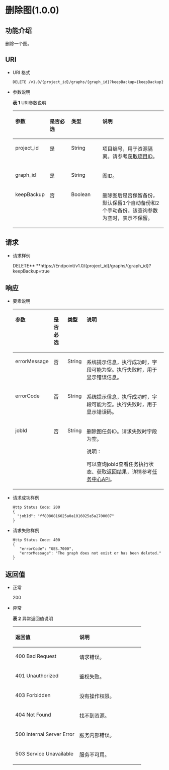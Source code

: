 # 删除图\(1.0.0\)<a name="ges_03_0021"></a>

## 功能介绍<a name="section53957349"></a>

删除一个图。

## URI<a name="section15854097"></a>

-   URI 格式

    ```
    DELETE /v1.0/{project_id}/graphs/{graph_id}?keepBackup={keepBackup}
    ```

-   参数说明

    **表 1**  URI参数说明

    <a name="table16026679171120"></a>
    <table><thead align="left"><tr id="row25415660171120"><th class="cellrowborder" valign="top" width="13.750000000000002%" id="mcps1.2.5.1.1"><p id="p14047189171129"><a name="p14047189171129"></a><a name="p14047189171129"></a>参数</p>
    </th>
    <th class="cellrowborder" valign="top" width="15.809999999999999%" id="mcps1.2.5.1.2"><p id="p64080496171129"><a name="p64080496171129"></a><a name="p64080496171129"></a>是否必选</p>
    </th>
    <th class="cellrowborder" valign="top" width="21.560000000000002%" id="mcps1.2.5.1.3"><p id="p23137692171129"><a name="p23137692171129"></a><a name="p23137692171129"></a>类型</p>
    </th>
    <th class="cellrowborder" valign="top" width="48.88%" id="mcps1.2.5.1.4"><p id="p62213760171129"><a name="p62213760171129"></a><a name="p62213760171129"></a>说明</p>
    </th>
    </tr>
    </thead>
    <tbody><tr id="row46582709171120"><td class="cellrowborder" valign="top" width="13.750000000000002%" headers="mcps1.2.5.1.1 "><p id="p28374163171129"><a name="p28374163171129"></a><a name="p28374163171129"></a>project_id</p>
    </td>
    <td class="cellrowborder" valign="top" width="15.809999999999999%" headers="mcps1.2.5.1.2 "><p id="p16605841171129"><a name="p16605841171129"></a><a name="p16605841171129"></a>是</p>
    </td>
    <td class="cellrowborder" valign="top" width="21.560000000000002%" headers="mcps1.2.5.1.3 "><p id="p2895847171129"><a name="p2895847171129"></a><a name="p2895847171129"></a>String</p>
    </td>
    <td class="cellrowborder" valign="top" width="48.88%" headers="mcps1.2.5.1.4 "><p id="p33237054171129"><a name="p33237054171129"></a><a name="p33237054171129"></a>项目编号，用于资源隔离。请参考<a href="获取项目ID.md">获取项目ID</a>。</p>
    </td>
    </tr>
    <tr id="row11834019171120"><td class="cellrowborder" valign="top" width="13.750000000000002%" headers="mcps1.2.5.1.1 "><p id="p3512748171129"><a name="p3512748171129"></a><a name="p3512748171129"></a>graph_id</p>
    </td>
    <td class="cellrowborder" valign="top" width="15.809999999999999%" headers="mcps1.2.5.1.2 "><p id="p16097147171129"><a name="p16097147171129"></a><a name="p16097147171129"></a>是</p>
    </td>
    <td class="cellrowborder" valign="top" width="21.560000000000002%" headers="mcps1.2.5.1.3 "><p id="p28800519171129"><a name="p28800519171129"></a><a name="p28800519171129"></a>String</p>
    </td>
    <td class="cellrowborder" valign="top" width="48.88%" headers="mcps1.2.5.1.4 "><p id="p51140663171129"><a name="p51140663171129"></a><a name="p51140663171129"></a>图ID。</p>
    </td>
    </tr>
    <tr id="row12349111116519"><td class="cellrowborder" valign="top" width="13.750000000000002%" headers="mcps1.2.5.1.1 "><p id="p1734921145112"><a name="p1734921145112"></a><a name="p1734921145112"></a>keepBackup</p>
    </td>
    <td class="cellrowborder" valign="top" width="15.809999999999999%" headers="mcps1.2.5.1.2 "><p id="p1734918118516"><a name="p1734918118516"></a><a name="p1734918118516"></a>否</p>
    </td>
    <td class="cellrowborder" valign="top" width="21.560000000000002%" headers="mcps1.2.5.1.3 "><p id="p1234931118511"><a name="p1234931118511"></a><a name="p1234931118511"></a>Boolean</p>
    </td>
    <td class="cellrowborder" valign="top" width="48.88%" headers="mcps1.2.5.1.4 "><p id="p11349171125114"><a name="p11349171125114"></a><a name="p11349171125114"></a>删除图后是否保留备份，默认保留1个自动备份和2个手动备份。该查询参数为空时，表示不保留。</p>
    </td>
    </tr>
    </tbody>
    </table>


## 请求<a name="section8469150"></a>

-   请求样例

    DELETE** **https://Endpoint/v1.0/\{project\_id\}/graphs/\{graph\_id\}?keepBackup=true


## 响应<a name="section9113494"></a>

-   要素说明

    <a name="table16560833"></a>
    <table><thead align="left"><tr id="row17925982"><th class="cellrowborder" valign="top" width="15%" id="mcps1.1.5.1.1"><p id="p42718451"><a name="p42718451"></a><a name="p42718451"></a>参数</p>
    </th>
    <th class="cellrowborder" valign="top" width="10%" id="mcps1.1.5.1.2"><p id="p37642492"><a name="p37642492"></a><a name="p37642492"></a>是否必选</p>
    </th>
    <th class="cellrowborder" valign="top" width="9%" id="mcps1.1.5.1.3"><p id="p29143010"><a name="p29143010"></a><a name="p29143010"></a>类型</p>
    </th>
    <th class="cellrowborder" valign="top" width="66%" id="mcps1.1.5.1.4"><p id="p11773580"><a name="p11773580"></a><a name="p11773580"></a>说明</p>
    </th>
    </tr>
    </thead>
    <tbody><tr id="row14135906"><td class="cellrowborder" valign="top" width="15%" headers="mcps1.1.5.1.1 "><p id="p4157774"><a name="p4157774"></a><a name="p4157774"></a>errorMessage</p>
    </td>
    <td class="cellrowborder" valign="top" width="10%" headers="mcps1.1.5.1.2 "><p id="p1235381"><a name="p1235381"></a><a name="p1235381"></a>否</p>
    </td>
    <td class="cellrowborder" valign="top" width="9%" headers="mcps1.1.5.1.3 "><p id="p32957057"><a name="p32957057"></a><a name="p32957057"></a>String</p>
    </td>
    <td class="cellrowborder" valign="top" width="66%" headers="mcps1.1.5.1.4 "><p id="p52275994"><a name="p52275994"></a><a name="p52275994"></a>系统提示信息，执行成功时，字段可能为空。执行失败时，用于显示错误信息。</p>
    </td>
    </tr>
    <tr id="row721903"><td class="cellrowborder" valign="top" width="15%" headers="mcps1.1.5.1.1 "><p id="p58474149"><a name="p58474149"></a><a name="p58474149"></a>errorCode</p>
    </td>
    <td class="cellrowborder" valign="top" width="10%" headers="mcps1.1.5.1.2 "><p id="p38785628"><a name="p38785628"></a><a name="p38785628"></a>否</p>
    </td>
    <td class="cellrowborder" valign="top" width="9%" headers="mcps1.1.5.1.3 "><p id="p54628155"><a name="p54628155"></a><a name="p54628155"></a>String</p>
    </td>
    <td class="cellrowborder" valign="top" width="66%" headers="mcps1.1.5.1.4 "><p id="p62804459"><a name="p62804459"></a><a name="p62804459"></a>系统提示信息，执行成功时，字段可能为空。执行失败时，用于显示错误码。</p>
    </td>
    </tr>
    <tr id="row28369225"><td class="cellrowborder" valign="top" width="15%" headers="mcps1.1.5.1.1 "><p id="p1040015151642"><a name="p1040015151642"></a><a name="p1040015151642"></a>jobId</p>
    </td>
    <td class="cellrowborder" valign="top" width="10%" headers="mcps1.1.5.1.2 "><p id="p37607621"><a name="p37607621"></a><a name="p37607621"></a>否</p>
    </td>
    <td class="cellrowborder" valign="top" width="9%" headers="mcps1.1.5.1.3 "><p id="p26318433"><a name="p26318433"></a><a name="p26318433"></a>String</p>
    </td>
    <td class="cellrowborder" valign="top" width="66%" headers="mcps1.1.5.1.4 "><p id="p51418354"><a name="p51418354"></a><a name="p51418354"></a>删除图任务ID。请求失败时字段为空。</p>
    <div class="note" id="note9729320320"><a name="note9729320320"></a><a name="note9729320320"></a><span class="notetitle"> 说明： </span><div class="notebody"><p id="p1872133312"><a name="p1872133312"></a><a name="p1872133312"></a>可以查询jobId查看任务执行状态、获取返回结果，详情参考<a href="任务中心API.md">任务中心API</a>。</p>
    </div></div>
    </td>
    </tr>
    </tbody>
    </table>

-   请求成功样例

    ```
    Http Status Code: 200
    {
      "jobId": "ff8080816025a0a1016025a5a2700007"
    }
    ```

-   请求失败样例

    ```
    Http Status Code: 400
    {
       "errorCode": "GES.7000",
       "errorMessage": "The graph does not exist or has been deleted." 
    }
    ```


## 返回值<a name="section14912584"></a>

-   正常

    200

-   异常

    **表 2**  异常返回值说明

    <a name="table21182911172628"></a>
    <table><thead align="left"><tr id="row22686601172628"><th class="cellrowborder" valign="top" width="50%" id="mcps1.2.3.1.1"><p id="p29113043172638"><a name="p29113043172638"></a><a name="p29113043172638"></a>返回值</p>
    </th>
    <th class="cellrowborder" valign="top" width="50%" id="mcps1.2.3.1.2"><p id="p9346244172638"><a name="p9346244172638"></a><a name="p9346244172638"></a>说明</p>
    </th>
    </tr>
    </thead>
    <tbody><tr id="row13233353172628"><td class="cellrowborder" valign="top" width="50%" headers="mcps1.2.3.1.1 "><p id="p50316832172638"><a name="p50316832172638"></a><a name="p50316832172638"></a>400 Bad Request</p>
    </td>
    <td class="cellrowborder" valign="top" width="50%" headers="mcps1.2.3.1.2 "><p id="p49131611172638"><a name="p49131611172638"></a><a name="p49131611172638"></a>请求错误。</p>
    </td>
    </tr>
    <tr id="row657300172628"><td class="cellrowborder" valign="top" width="50%" headers="mcps1.2.3.1.1 "><p id="p47920375172638"><a name="p47920375172638"></a><a name="p47920375172638"></a>401 Unauthorized</p>
    </td>
    <td class="cellrowborder" valign="top" width="50%" headers="mcps1.2.3.1.2 "><p id="p56345162172638"><a name="p56345162172638"></a><a name="p56345162172638"></a>鉴权失败。</p>
    </td>
    </tr>
    <tr id="row23989959172628"><td class="cellrowborder" valign="top" width="50%" headers="mcps1.2.3.1.1 "><p id="p4998764172638"><a name="p4998764172638"></a><a name="p4998764172638"></a>403 Forbidden</p>
    </td>
    <td class="cellrowborder" valign="top" width="50%" headers="mcps1.2.3.1.2 "><p id="p2246721172638"><a name="p2246721172638"></a><a name="p2246721172638"></a>没有操作权限。</p>
    </td>
    </tr>
    <tr id="row49197943172628"><td class="cellrowborder" valign="top" width="50%" headers="mcps1.2.3.1.1 "><p id="p27247364172638"><a name="p27247364172638"></a><a name="p27247364172638"></a>404 Not Found</p>
    </td>
    <td class="cellrowborder" valign="top" width="50%" headers="mcps1.2.3.1.2 "><p id="p59552853172638"><a name="p59552853172638"></a><a name="p59552853172638"></a>找不到资源。</p>
    </td>
    </tr>
    <tr id="row13744769172628"><td class="cellrowborder" valign="top" width="50%" headers="mcps1.2.3.1.1 "><p id="p61704332172638"><a name="p61704332172638"></a><a name="p61704332172638"></a>500 Internal Server Error</p>
    </td>
    <td class="cellrowborder" valign="top" width="50%" headers="mcps1.2.3.1.2 "><p id="p31994980172638"><a name="p31994980172638"></a><a name="p31994980172638"></a>服务内部错误。</p>
    </td>
    </tr>
    <tr id="row305099172628"><td class="cellrowborder" valign="top" width="50%" headers="mcps1.2.3.1.1 "><p id="p37564761172638"><a name="p37564761172638"></a><a name="p37564761172638"></a>503 Service Unavailable</p>
    </td>
    <td class="cellrowborder" valign="top" width="50%" headers="mcps1.2.3.1.2 "><p id="p22846801172638"><a name="p22846801172638"></a><a name="p22846801172638"></a>服务不可用。</p>
    </td>
    </tr>
    </tbody>
    </table>


